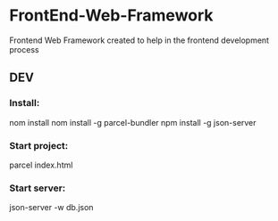 # FrontEnd-Web-Framework
Frontend Web Framework created to help in the frontend development process

<h2>DEV</h2>

<h3>Install:</h3>
	nom install
	nom install -g parcel-bundler
	npm install -g json-server

<h3>Start project:</h3> parcel index.html

<h3>Start server:</h3> json-server -w db.json
